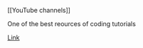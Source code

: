 [[YouTube channels]]

One of the best reources of coding tutorials

[Link](https://www.youtube.com/channel/UC8butISFwT-Wl7EV0hUK0BQ)